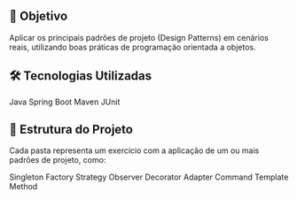 ## 🧠 Objetivo
Aplicar os principais padrões de projeto (Design Patterns) em cenários reais, utilizando boas práticas de programação orientada a objetos.

## 🛠️ Tecnologias Utilizadas
Java
Spring Boot
Maven
JUnit

## 📁 Estrutura do Projeto
Cada pasta representa um exercício com a aplicação de um ou mais padrões de projeto, como:

Singleton
Factory
Strategy
Observer
Decorator
Adapter
Command
Template Method
